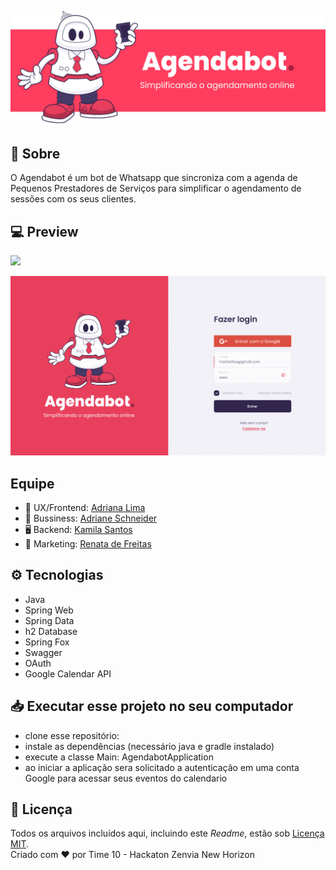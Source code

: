 <p align=center>

<h5 align=center>
<img src="https://github.com/dxwebster/Agendabot-Frontend/blob/master/readme/capa1.png"><br>

</h5>

</p>

## 🔖 Sobre

O Agendabot é um bot de Whatsapp que sincroniza com a agenda de Pequenos Prestadores de Serviços para simplificar o agendamento de sessões com os seus clientes.

## 💻 Preview


 <p> <img src="https://github.com/Kamilahsantos/AgendaBot/blob/master/src/main/resources/static/bot.gif" width=200>

<img src="https://github.com/dxwebster/Agendabot-Frontend/blob/master/readme/screen1.gif" width=600> </p>

## Equipe

- 🎨 UX/Frontend: [Adriana Lima](https://www.linkedin.com/in/adrianalimashika/)
- 💼 Bussiness: [Adriane Schneider](https://www.linkedin.com/in/adrischneider/)
- 🖥 Backend: [Kamila Santos](https://www.linkedin.com/in/kamila-santos-oliveira/)
- 📢 Marketing: [Renata de Freitas](https://www.linkedin.com/in/reldefreitas/)

## ⚙ Tecnologias

- Java
- Spring Web
- Spring Data
- h2 Database 
- Spring Fox
- Swagger 
- OAuth
- Google Calendar API

## 📥 Executar esse projeto no seu computador

- clone esse repositório: 
- instale as dependências (necessário java e gradle instalado)
- execute a classe Main: AgendabotApplication
- ao iniciar a aplicação sera solicitado a autenticação em uma conta Google para acessar seus eventos do calendario


## 📕 Licença

Todos os arquivos incluídos aqui, incluindo este _Readme_, estão sob [Licença MIT](./LICENSE).<br>
Criado com ❤ por Time 10 - Hackaton Zenvia New Horizon
